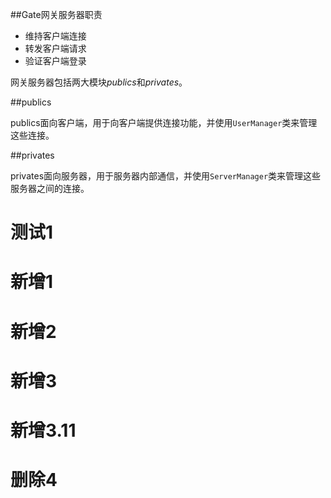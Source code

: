 ##Gate网关服务器职责

- 维持客户端连接
- 转发客户端请求
- 验证客户端登录

网关服务器包括两大模块*publics*和*privates*。

##publics

publics面向客户端，用于向客户端提供连接功能，并使用`UserManager`类来管理这些连接。

##privates

privates面向服务器，用于服务器内部通信，并使用`ServerManager`类来管理这些服务器之间的连接。

# 测试1

# 新增1

# 新增2

# 新增3

# 新增3.11

# 删除4

